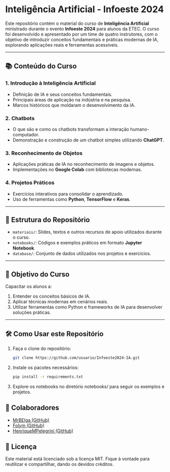 # Inteligência Artificial - Infoeste 2024

Este repositório contém o material do curso de **Inteligência Artificial** ministrado durante o evento **Infoeste 2024** para alunos da ETEC. O curso foi desenvolvido e apresentado por um time de quatro instrutores, com o objetivo de introduzir conceitos fundamentais e práticas modernas de IA, explorando aplicações reais e ferramentas acessíveis.

---

## 📚 **Conteúdo do Curso**

### 1. **Introdução à Inteligência Artificial**
- Definição de IA e seus conceitos fundamentais.
- Principais áreas de aplicação na indústria e na pesquisa.
- Marcos históricos que moldaram o desenvolvimento da IA.

### 2. **Chatbots**
- O que são e como os chatbots transformam a interação humano-computador.
- Demonstração e construção de um chatbot simples utilizando **ChatGPT**.

### 3. **Reconhecimento de Objetos**
- Aplicações práticas de IA no reconhecimento de imagens e objetos.
- Implementações no **Google Colab** com bibliotecas modernas.

### 4. **Projetos Práticos**
- Exercícios interativos para consolidar o aprendizado.
- Uso de ferramentas como **Python**, **TensorFlow** e **Keras**.

---

## 📁 **Estrutura do Repositório**

- `materiais/`: Slides, textos e outros recursos de apoio utilizados durante o curso.
- `notebooks/`: Códigos e exemplos práticos em formato **Jupyter Notebook**.
- `database/`: Conjunto de dados utilizados nos projetos e exercícios.

---

## 🎯 **Objetivo do Curso**

Capacitar os alunos a:
1. Entender os conceitos básicos de IA.
2. Aplicar técnicas modernas em cenários reais.
3. Utilizar ferramentas como Python e frameworks de IA para desenvolver soluções práticas.

---

## 🛠️ **Como Usar este Repositório**

1. Faça o clone do repositório:
   ```bash
   git clone https://github.com/usuario/Infoeste2024-IA.git
2. Instale os pacotes necessários:
   ```bash
   pip install -r requirements.txt
3. Explore os notebooks no diretório notebooks/ para seguir os exemplos e projetos.

## 🤝 **Colaboradores**
- [MrBElga (GitHub)](https://github.com/MrBElga)
- [Folym (GitHub)](https://github.com/Folym)
- [HenriqueMPelegrini (GitHub)](https://github.com/HenriqueMPelegrini)



## 📄 **Licença**
Este material está licenciado sob a licença MIT. Fique à vontade para reutilizar e compartilhar, dando os devidos créditos.

